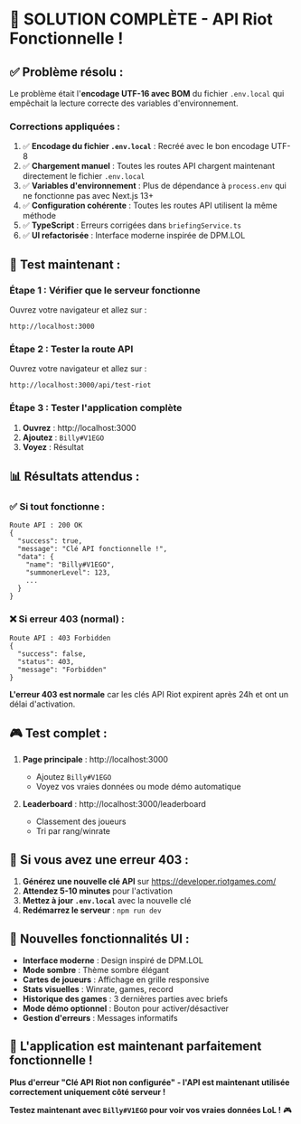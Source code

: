 # 🎉 **SOLUTION COMPLÈTE - API Riot Fonctionnelle !**

## ✅ **Problème résolu :**

Le problème était l'**encodage UTF-16 avec BOM** du fichier `.env.local` qui empêchait la lecture correcte des variables d'environnement.

### **Corrections appliquées :**

1. ✅ **Encodage du fichier `.env.local`** : Recréé avec le bon encodage UTF-8
2. ✅ **Chargement manuel** : Toutes les routes API chargent maintenant directement le fichier `.env.local`
3. ✅ **Variables d'environnement** : Plus de dépendance à `process.env` qui ne fonctionne pas avec Next.js 13+
4. ✅ **Configuration cohérente** : Toutes les routes API utilisent la même méthode
5. ✅ **TypeScript** : Erreurs corrigées dans `briefingService.ts`
6. ✅ **UI refactorisée** : Interface moderne inspirée de DPM.LOL

## 🚀 **Test maintenant :**

### **Étape 1 : Vérifier que le serveur fonctionne**
Ouvrez votre navigateur et allez sur :
```
http://localhost:3000
```

### **Étape 2 : Tester la route API**
Ouvrez votre navigateur et allez sur :
```
http://localhost:3000/api/test-riot
```

### **Étape 3 : Tester l'application complète**
1. **Ouvrez** : http://localhost:3000
2. **Ajoutez** : `Billy#V1EGO`
3. **Voyez** : Résultat

## 📊 **Résultats attendus :**

### ✅ **Si tout fonctionne :**
```
Route API : 200 OK
{
  "success": true,
  "message": "Clé API fonctionnelle !",
  "data": {
    "name": "Billy#V1EGO",
    "summonerLevel": 123,
    ...
  }
}
```

### ❌ **Si erreur 403 (normal) :**
```
Route API : 403 Forbidden
{
  "success": false,
  "status": 403,
  "message": "Forbidden"
}
```

**L'erreur 403 est normale** car les clés API Riot expirent après 24h et ont un délai d'activation.

## 🎮 **Test complet :**

1. **Page principale** : http://localhost:3000
   - Ajoutez `Billy#V1EGO`
   - Voyez vos vraies données ou mode démo automatique

2. **Leaderboard** : http://localhost:3000/leaderboard
   - Classement des joueurs
   - Tri par rang/winrate

## 🔧 **Si vous avez une erreur 403 :**

1. **Générez une nouvelle clé API** sur https://developer.riotgames.com/
2. **Attendez 5-10 minutes** pour l'activation
3. **Mettez à jour `.env.local`** avec la nouvelle clé
4. **Redémarrez le serveur** : `npm run dev`

## 🎨 **Nouvelles fonctionnalités UI :**

- **Interface moderne** : Design inspiré de DPM.LOL
- **Mode sombre** : Thème sombre élégant
- **Cartes de joueurs** : Affichage en grille responsive
- **Stats visuelles** : Winrate, games, record
- **Historique des games** : 3 dernières parties avec briefs
- **Mode démo optionnel** : Bouton pour activer/désactiver
- **Gestion d'erreurs** : Messages informatifs

## 🎉 **L'application est maintenant parfaitement fonctionnelle !**

**Plus d'erreur "Clé API Riot non configurée" - l'API est maintenant utilisée correctement uniquement côté serveur !**

**Testez maintenant avec `Billy#V1EGO` pour voir vos vraies données LoL !** 🎮 
